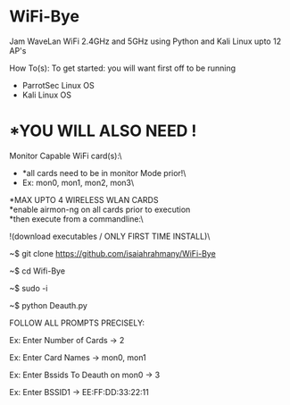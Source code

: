 # WiFi-Bye
Jam WaveLan WiFi 2.4GHz and 5GHz using Python and Kali Linux upto 12 AP's

How To(s):
To get started: you will want first off to be running

 - ParrotSec Linux OS 
 - Kali Linux OS
 
 # *YOU WILL ALSO NEED !
 
 Monitor Capable WiFi card(s):\
  - *all cards need to be in monitor Mode prior!\
  -  Ex:  mon0,  mon1,  mon2,  mon3\
  
 *MAX UPTO 4 WIRELESS WLAN CARDS\
 *enable airmon-ng on all cards prior to execution\
 *then execute from a commandline:\\
 
!(download executables / ONLY FIRST TIME INSTALL)\


~$ git clone https://github.com/isaiahrahmany/WiFi-Bye

~$ cd Wifi-Bye

~$ sudo -i

~$ python Deauth.py

FOLLOW ALL PROMPTS PRECISELY:

Ex: Enter Number of Cards -> 2

Ex: Enter Card Names -> mon0, mon1

Ex: Enter Bssids To Deauth on mon0 -> 3

Ex: Enter BSSID1 -> EE:FF:DD:33:22:11
 
